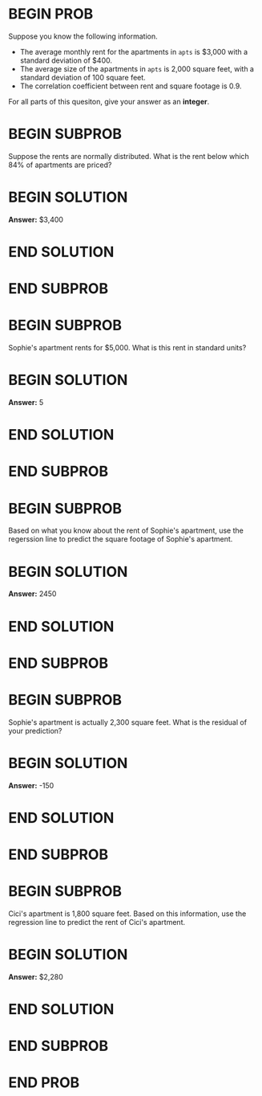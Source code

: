 # BEGIN PROB

Suppose you know the following information.

- The average monthly rent for the apartments in `apts` is $3,000 with a standard deviation of $400.
- The average size of the apartments in `apts` is 2,000 square feet, with a standard deviation of 100 square feet.
- The correlation coefficient between rent and square footage is 0.9.

For all parts of this quesiton, give your answer as an **integer**.

# BEGIN SUBPROB

Suppose the rents are normally distributed. What is the rent below which 84% of apartments are priced?

# BEGIN SOLUTION

**Answer:** $3,400

# END SOLUTION

# END SUBPROB

# BEGIN SUBPROB

Sophie's apartment rents for $5,000. What is this rent in standard units?

# BEGIN SOLUTION

**Answer:** 5

# END SOLUTION

# END SUBPROB

# BEGIN SUBPROB

Based on what you know about the rent of Sophie's apartment, use the regerssion line to predict the square footage of Sophie's apartment.

# BEGIN SOLUTION

**Answer:** 2450

# END SOLUTION

# END SUBPROB

# BEGIN SUBPROB

Sophie's apartment is actually 2,300 square feet. What is the residual of your prediction?

# BEGIN SOLUTION

**Answer:** -150

# END SOLUTION

# END SUBPROB

# BEGIN SUBPROB

Cici's apartment is 1,800 square feet. Based on this information, use the regression line to predict the rent of Cici's apartment.

# BEGIN SOLUTION

**Answer:** $2,280

# END SOLUTION

# END SUBPROB

# END PROB